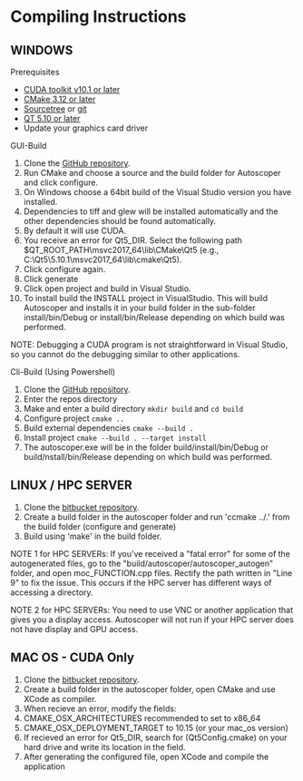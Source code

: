 # Compiling Instructions

## WINDOWS

Prerequisites

- [CUDA toolkit v10.1 or later](https://developer.nvidia.com/cuda-downloads?)
- [CMake 3.12 or later](https://cmake.org/)
- [Sourcetree](https://www.sourcetreeapp.com) or [git](https://git-scm.com/downloads)
- [QT 5.10 or later](https://www.qt.io/download)
- Update your graphics card driver

GUI-Build

1. Clone the [GitHub repository](https://github.com/BrownBiomechanics/Autoscoper).
2. Run CMake and choose a source and the build folder for Autoscoper and click configure.
  1. On Windows choose a 64bit build of the Visual Studio version you have installed.
  2. Dependencies to tiff and glew will be installed automatically and the other dependencies should be found automatically.
  3. By default it will use CUDA.
  4. You receive an error for Qt5_DIR. Select the following path $QT_ROOT_PATH\msvc2017_64\lib\CMake\Qt5 (e.g., C:\Qt5\5.10.1\msvc2017_64\lib\cmake\Qt5).
3. Click configure again.
4. Click generate
5. Click open project and build in Visual Studio.
6. To install build the INSTALL project in VisualStudio. This will build Autoscoper and installs it in your build folder in the sub-folder install/bin/Debug or install/bin/Release depending on which build was performed.

NOTE: Debugging a CUDA program is not straightforward in Visual Studio, so you cannot do the debugging similar to other applications.

Cli-Build (Using Powershell)
1. Clone the [GitHub repository](https://github.com/BrownBiomechanics/Autoscoper).
2. Enter the repos directory
3. Make and enter a build directory `mkdir build` and `cd build`
4. Configure project `cmake .. `
5. Build external dependencies `cmake --build . `
6. Install project `cmake --build . --target install`
7. The autoscoper.exe will be in the folder build/install/bin/Debug or build/nstall/bin/Release depending on which build was performed.

## LINUX / HPC SERVER

1. Clone the [bitbucket repository](https://bitbucket.org/xromm/autoscoper-v2/src/BA_Playground/).
2. Create a build folder in the autoscoper folder and run 'ccmake ../.' from the build folder (configure and generate)
3. Build using 'make' in the build folder.

NOTE 1 for HPC SERVERs: If you've received a "fatal error" for some of the autogenerated files, go to the "build/autoscoper/autoscoper_autogen" folder, and open moc_FUNCTION.cpp files. Rectify the path written in "Line 9" to fix the issue. This occurs if the HPC server has different ways of accessing a directory.

NOTE 2 for HPC SERVERs: You need to use VNC or another application that gives you a display access. Autoscoper will not run if your HPC server does not have display and GPU access.

## MAC OS - CUDA Only

1. Clone the [bitbucket repository](https://bitbucket.org/xromm/autoscoper-v2/src/BA_Playground/).
2. Create a build folder in the autoscoper folder, open CMake and use XCode as compiler.
3. When recieve an error, modify the fields:
  1. CMAKE_OSX_ARCHITECTURES recommended to set to x86_64
  2. CMAKE_OSX_DEPLOYMENT_TARGET to 10.15 (or your mac_os version)
  3. If recieved an error for Qt5_DIR, search for (Qt5Config.cmake) on your hard drive and write its location in the field.
4. After generating the configured file, open XCode and compile the application
